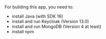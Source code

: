 For building this app, you need to:

- install Java (with SDK 16)
- install and run Keycloak (Version 13.0)
- install and run MongoDB (Version 4 at least)
- install npm
